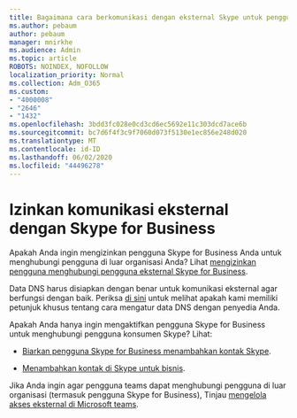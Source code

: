 ```yaml
---
title: Bagaimana cara berkomunikasi dengan eksternal Skype untuk pengguna bisnis
ms.author: pebaum
author: pebaum
manager: mnirkhe
ms.audience: Admin
ms.topic: article
ROBOTS: NOINDEX, NOFOLLOW
localization_priority: Normal
ms.collection: Adm_O365
ms.custom:
- "4000008"
- "2646"
- "1432"
ms.openlocfilehash: 3bdd3fc028e0cd3cd6ec5692e11c303dcd7ace6b
ms.sourcegitcommit: bc7d6f4f3c9f7060d073f5130e1ec856e248d020
ms.translationtype: MT
ms.contentlocale: id-ID
ms.lasthandoff: 06/02/2020
ms.locfileid: "44496278"
---
```

# <a name="allow-external-communications-with-skype-for-business"></a>Izinkan komunikasi eksternal dengan Skype for Business 

Apakah Anda ingin mengizinkan pengguna Skype for Business Anda untuk menghubungi pengguna di luar organisasi Anda? Lihat [mengizinkan pengguna menghubungi pengguna eksternal Skype for Business](https://docs.microsoft.com/skypeforbusiness/set-up-skype-for-business-online/allow-users-to-contact-external-skype-for-business-users).

Data DNS harus disiapkan dengan benar untuk komunikasi eksternal agar berfungsi dengan baik. Periksa [di sini](https://docs.microsoft.com/microsoft-365/admin/get-help-with-domains/set-up-your-domain-host-specific-instructions) untuk melihat apakah kami memiliki petunjuk khusus tentang cara mengatur data DNS dengan penyedia Anda. 

Apakah Anda hanya ingin mengaktifkan pengguna Skype for Business untuk menghubungi pengguna konsumen Skype? Lihat:

- [Biarkan pengguna Skype for Business menambahkan kontak Skype](https://docs.microsoft.com/skypeforbusiness/set-up-skype-for-business-online/let-skype-for-business-users-add-skype-contacts). 

- [Menambahkan kontak di Skype untuk bisnis](https://support.office.com/article/add-a-contact-in-skype-for-business-89338023-2adf-4f5c-90b6-f8b6f72fadd1).


Jika Anda ingin agar pengguna teams dapat menghubungi pengguna di luar organisasi (termasuk pengguna Skype for Business), Tinjau [mengelola akses eksternal di Microsoft teams](https://docs.microsoft.com/microsoftteams/let-your-teams-users-communicate-with-other-people). 